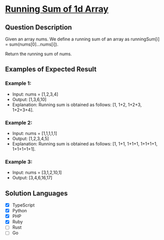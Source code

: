 # [Running Sum of 1d Array](https://leetcode.com/problems/running-sum-of-1d-array/description/)

## Question Description

Given an array nums. We define a running sum of an array as runningSum[i] = sum(nums[0]…nums[i]).

Return the running sum of nums.

## Examples of Expected Result

### Example 1:

- Input: nums = [1,2,3,4]
- Output: [1,3,6,10]
- Explanation: Running sum is obtained as follows: [1, 1+2, 1+2+3, 1+2+3+4].

### Example 2:

- Input: nums = [1,1,1,1,1]
- Output: [1,2,3,4,5]
- Explanation: Running sum is obtained as follows: [1, 1+1, 1+1+1, 1+1+1+1, 1+1+1+1+1].

### Example 3:

- Input: nums = [3,1,2,10,1]
- Output: [3,4,6,16,17]

## Solution Languages

- [x] TypeScript
- [x] Python
- [x] PHP
- [x] Ruby
- [ ] Rust
- [ ] Go
